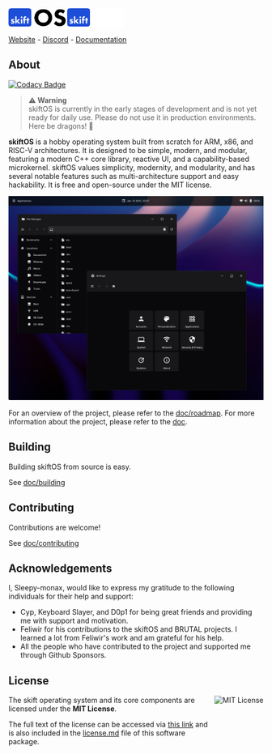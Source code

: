 <img src="doc/logo-light.svg#gh-light-mode-only" height="36" />
<img src="doc/logo-dark.svg#gh-dark-mode-only" height="36" />
<p>
  <a href="https://skiftos.org/">Website</a> -
  <a href="https://discord.skiftos.org">Discord</a> -
  <a href="https://docs.skiftos.org">Documentation</a>
</p>

## About

[![Codacy Badge](https://app.codacy.com/project/badge/Grade/3ad24f7f90be4c969de7444377906c1c)](https://app.codacy.com/gh/skift-org/skift/dashboard?utm_source=gh&utm_medium=referral&utm_content=&utm_campaign=Badge_grade)

> **⚠ Warning**<br> skiftOS is currently in the early stages of development and is not yet ready for daily use. Please do not use it in production environments. Here be dragons! 🐉

**skiftOS** is a hobby operating system built from scratch for ARM, x86, and RISC-V architectures. It is designed to be simple, modern, and modular, featuring a modern C++ core library, reactive UI, and a capability-based microkernel. skiftOS values simplicity, modernity, and modularity, and has several notable features such as multi-architecture support and easy hackability. It is free and open-source under the MIT license.

![skiftOS Screenshot](doc/screenshots/2023-06-06.png)

For an overview of the project, please refer to the [doc/roadmap](https://docs.skiftos.org/roadmap.html). For more information about the project, please refer to the [doc](https://docs.skiftos.org/).

## Building

Building skiftOS from source is easy.

See [doc/building](https://docs.skiftos.org/building.html)

## Contributing

Contributions are welcome!

See [doc/contributing](https://docs.skiftos.org/contributing.html)

## Acknowledgements

I, Sleepy-monax, would like to express my gratitude to the following individuals for their help and support:

- Cyp, Keyboard Slayer, and D0p1 for being great friends and providing me with support and motivation.
- Feliwir for his contributions to the skiftOS and BRUTAL projects. I learned a lot from Feliwir's work and am grateful for his help.
- All the people who have contributed to the project and supported me through Github Sponsors.

## License

<a href="https://opensource.org/licenses/MIT">
  <img align="right" height="96" alt="MIT License" src="https://branding.cute.engineering/licenses/mit.svg" />
</a>

The skift operating system and its core components are licensed under the **MIT License**.

The full text of the license can be accessed via [this link](https://opensource.org/licenses/MIT) and is also included in the [license.md](license.md) file of this software package.
